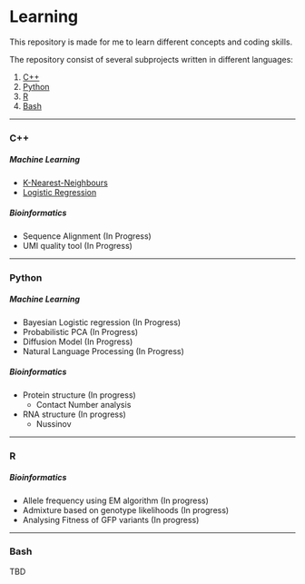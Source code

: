 # Learning

This repository is made for me to learn different concepts and coding skills.

The repository consist of several subprojects written in different languages:

1. [C++](#cpp)
2. [Python](#python)
3. [R](#r)
4. [Bash](#bash)



---

<a name="cpp"></a>
### C++ 

##### Machine Learning

* [K-Nearest-Neighbours](C++/MachineLearning/KNN/)
* [Logistic Regression](C++/MachineLearning/LogisticRegression/)

##### Bioinformatics

* Sequence Alignment (In Progress)
* UMI quality tool (In Progress)

---

<a name="python"></a>
### Python 

##### Machine Learning

* Bayesian Logistic regression (In Progress)
* Probabilistic PCA (In Progress)
* Diffusion Model (In Progress)
* Natural Language Processing (In Progress)

##### Bioinformatics

* Protein structure (In progress)
    * Contact Number analysis
* RNA structure (In progress)
    * Nussinov

---

<a name="r"></a>
### R 

##### Bioinformatics

* Allele frequency using EM algorithm (In progress)
* Admixture based on genotype likelihoods (In progress)
* Analysing Fitness of GFP variants (In progress)

---

<a name="bash"></a>
### Bash 

TBD
